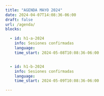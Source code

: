 ```yaml
---
title: "AGENDA MAYO 2024"
date: 2024-04-07T14:08:36-06:00
draft: false
url: /agenda/
blocks: 

  - id: h1-a-2024
    info: Sesiones confirmadas
    language: 
    time_start: 2024-05-08T10:08:36-06:00 


  - id: h1-b-2024
    info: Sesiones confirmadas
    language: 
    time_start: 2024-05-09T10:08:36-06:00 

---
```

<br>





